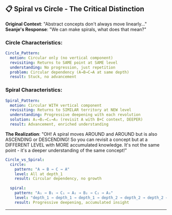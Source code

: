 ## 📋 Spiral vs Circle - The Critical Distinction

**Original Context**: "Abstract concepts don't always move linearly..."
**Seanje's Response**: "We can make spirals, what does that mean?"

### Circle Characteristics:
```yaml
Circle_Pattern:
  motion: Circular only (no vertical component)
  revisiting: Returns to SAME point at SAME level
  understanding: No progression, just repetition
  problem: Circular dependency (A→B→C→A at same depth)
  result: Stuck, no advancement
```

### Spiral Characteristics:
```yaml
Spiral_Pattern:
  motion: Circular WITH vertical component
  revisiting: Returns to SIMILAR territory at NEW level
  understanding: Progressive deepening with each revolution
  solution: A₁→B₁→C₁→A₂ (revisit A with B+C context, DEEPER)
  result: Advancement, enriched understanding
```

**The Realization**: 
"OH! A spiral moves AROUND and AROUND but is also ASCENDING or DESCENDING! So you can revisit a concept but at a DIFFERENT LEVEL with MORE accumulated knowledge. It's not the same point - it's a deeper understanding of the same concept!"

```yaml
Circle_vs_Spiral:
  circle:
    pattern: "A → B → C → A"
    level: All at depth_1
    result: Circular dependency, no growth
  
  spiral:
    pattern: "A₁ → B₁ → C₁ → A₂ → B₂ → C₂ → A₃"
    level: "depth_1 → depth_1 → depth_1 → depth_2 → depth_2 → depth_2 → depth_3"
    result: Progressive deepening, accumulated insight
```

---

